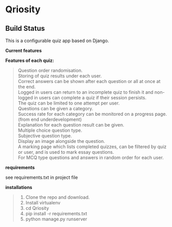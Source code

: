 # Qriosity


## Build Status

This is a configurable quiz app based on Django.  

**Current features**

**Features of each quiz:**

>Question order randomisation.  
Storing of quiz results under each user.  
Correct answers can be shown after each question or all at once at the end.  
Logged in users can return to an incomplete quiz to finish it and non-logged in users can complete a quiz if their session persists.  
The quiz can be limited to one attempt per user.  
Questions can be given a category.  
Success rate for each category can be monitored on a progress page.(from end underdevelopment)  
Explanation for each question result can be given.  
Multiple choice question type.  
Subjective question type.  
Display an image alongside the question.  
A marking page which lists completed quizzes, can be filtered by quiz or user, and is used to mark essay questions.  
For MCQ type questions and answers in random order for each user.  

**requirements** 

see requirements.txt in project file  

**installations**  

>1. Clone the  repo and download.
>2. Install virtualenv    
>3. cd Qriosity
>4. pip install -r requirements.txt
>5. python manage.py runserver  

